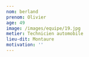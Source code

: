 ```yaml
---
nom: berland
prenom: Olivier
age: 49
image: /images/equipe/19.jpg
metier: Technicien automobile
lieu-dit: Montaure
motivation: ''
---
```

